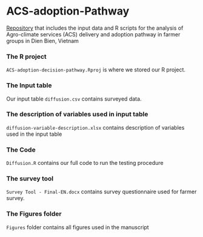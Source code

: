 # ACS-adoption-Pathway

[Repository](https://github.com/ThiThuGiangLuu/ACS-adoption-decision-pathway) that includes the input data and R scripts for the analysis of Agro-climate services (ACS) delivery and adoption pathway in farmer groups in Dien Bien, Vietnam

### The R project
`ACS-adoption-decision-pathway.Rproj` is where we stored our R project.

### The Input table
Our input table `diffusion.csv` contains surveyed data.

### The description of variables used in input table

`diffusion-variable-description.xlsx` contains description of variables used in the input table

### The Code
`Diffusion.R` contains our full code to run the testing procedure 

### The survey tool
`Survey Tool - Final-EN.docx` contains survey questionnaire used for farmer survey.

### The Figures folder
`Figures` folder contains all figures used in the manuscript

